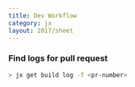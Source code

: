 ```yaml
---
title: Dev Workflow
category: jx
layout: 2017/sheet
---
```


### Find logs for pull request

```bash
> jx get build log -f <pr-number>
```
